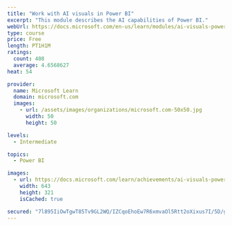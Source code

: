 ```yaml
---
title: "Work with AI visuals in Power BI"
excerpt: "This module describes the AI capabilities of Power BI."
webUrl: https://docs.microsoft.com/en-us/learn/modules/ai-visuals-power-bi/
type: course
price: Free
length: PT1H1M
ratings:
  count: 408
  average: 4.6568627
heat: 54

provider:
  name: Microsoft Learn
  domain: microsoft.com
  images:
    - url: /assets/images/organizations/microsoft.com-50x50.jpg
      width: 50
      height: 50

levels:
  - Intermediate

topics:
  - Power BI

images:
  - url: https://docs.microsoft.com/learn/achievements/ai-visuals-power-bi-social.png
    width: 643
    height: 321
    isCached: true

secured: "7l895IiOwTgwT85Tv9GL2WQ/IZCqoEhoEw7R6xmvaOl5Rtt2oXixus7I/5D/gpg4cijgUJfeIvbfWfOGvh5gbrh9x3ZjPtLpoioTffGB/PghbYAddgGcdYMz+7+hUw7CHqbevYk+IZbMI5jgA6OD5FtKd/39v+wEibvDz4zaUVnq/aZUG5FrrjIxGZS/6GdSpzUGySoyqf3JB6Fxb9m4OKZ4yF+I4XJ45OeGuD3sYM/RRJxRIBg5IqSdvAOZcvk/dMAHK2+VaFNOEGxWm1gpW5zQiE2nBg9n6SntlXGH+3bO8+biSc07xQhcv5lLf89h5TQugMqZR6BpRx8ueMgTIaOqVPxKHB1SDOfxS581zrUDH4RkrHg3xkjVSihT+4/jOuOlY8Dqz7H/XrHKspEY0qlPOtgw4bnQwC7IKMJY7+Y=;Y1tJumj12dFcryxu/wG9FA=="
---
```


